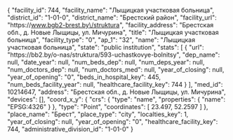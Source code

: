 {
    "facility_id": 744,
    "facility_name": "Лыщицкая участковая больница",
    "district_id": "1-01-0",
    "district_name": "Брестский район",
    "facility_url": "https:\/\/www.bgb2-brest.by\/struktura",
    "facility_address": "Брестская обл., д. Новые Лыщицы, ул. Мичурина",
    "title": "Лыщицкая участковая больница",
    "facility_type": "0",
    "ap_1": "32",
    "name": "Лыщицкая участковая больница",
    "state": "public institution",
    "stats": [
        {
            "url": "https:\/\/bb2.by\/o-nas\/struktura\/593-uchastkovye-bolnitsy",
            "dep_name": null,
            "date_year": null,
            "num_beds_dep": null,
            "num_deps_year": null,
            "num_doctors_dep": null,
            "num_doctors_med": null,
            "year_of_closing": null,
            "year_of_opening": "0",
            "beds_in_hospital_key": 445,
            "num_beds_facility_year": null,
            "healthcare_facility_key": 744
        }
    ],
    "med_id": 10214647,
    "address": "Брестская обл., д. Новые Лыщицы, ул. Мичурина",
    "devices": [],
    "coord_x_y": {
        "crs": {
            "type": "name",
            "properties": {
                "name": "EPSG:4326"
            }
        },
        "type": "Point",
        "coordinates": [
            23.497,
            52.2597
        ]
    },
    "place_name": "Брест",
    "place_type": "city",
    "localties_key": 1,
    "year_of_closing": null,
    "year_of_opening": "0",
    "healthcare_facility_key": 744,
    "administrative_division_id": "1-01-0"
}